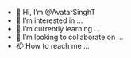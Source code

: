 - 👋 Hi, I’m @AvatarSinghT
- 👀 I’m interested in ...
- 🌱 I’m currently learning ...
- 💞️ I’m looking to collaborate on ...
- 📫 How to reach me ...

<!---
AvatarSinghT/AvatarSinghT is a ✨ special ✨ repository because its `README.md` (this file) appears on your GitHub profile.
You can click the Preview link to take a look at your changes.
--->
